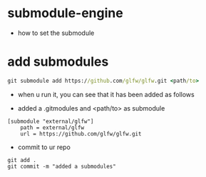 # submodule-engine

 * how to set the submodule

# add submodules
```cmd
git submodule add https://github.com/glfw/glfw.git <path/to>
```

* when u run it, you can see that it has been added as follows

* added a .gitmodules and <path/to> as submodule

```
[submodule "external/glfw"]
	path = external/glfw
	url = https://github.com/glfw/glfw.git
```

* commit to ur repo
```
git add .
git commit -m "added a submodules"
```